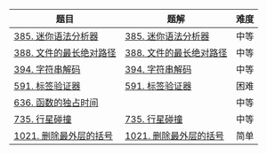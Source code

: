 | 题目                                                         | 题解                                                         | 难度 |
| ------------------------------------------------------------ | ------------------------------------------------------------ | ---- |
| [385. 迷你语法分析器](https://leetcode-cn.com/problems/mini-parser/) | [385. 迷你语法分析器](https://github.com/ZonzeeLi/LeetCode/blob/master/index/381-390/385.%20%E8%BF%B7%E4%BD%A0%E8%AF%AD%E6%B3%95%E5%88%86%E6%9E%90%E5%99%A8.md) | 中等 |
| [388. 文件的最长绝对路径](https://leetcode-cn.com/problems/longest-absolute-file-path/) | [388. 文件的最长绝对路径](https://github.com/ZonzeeLi/LeetCode/blob/master/index/381-390/388.%20%E6%96%87%E4%BB%B6%E7%9A%84%E6%9C%80%E9%95%BF%E7%BB%9D%E5%AF%B9%E8%B7%AF%E5%BE%84.md) | 中等 |
| [394. 字符串解码](https://leetcode.cn/problems/decode-string/) | [394. 字符串解码](https://github.com/ZonzeeLi/LeetCode/blob/master/index/391-400/394.%20%E5%AD%97%E7%AC%A6%E4%B8%B2%E8%A7%A3%E7%A0%81.md) | 中等 |
| [591. 标签验证器](https://leetcode-cn.com/problems/tag-validator/) | [591. 标签验证器](https://github.com/ZonzeeLi/LeetCode/blob/master/index/591-600/591.%20%E6%A0%87%E7%AD%BE%E9%AA%8C%E8%AF%81%E5%99%A8.md) | 困难 |
| [636. 函数的独占时间](https://leetcode.cn/problems/exclusive-time-of-functions/) |                                                              | 中等 |
| [735. 行星碰撞](https://leetcode.cn/problems/asteroid-collision/) | [735. 行星碰撞](https://github.com/ZonzeeLi/LeetCode/blob/master/index/731-740/735.%20行星碰撞.md) | 中等 |
| [1021. 删除最外层的括号](https://leetcode.cn/problems/remove-outermost-parentheses/) | [1021. 删除最外层的括号](https://github.com/ZonzeeLi/LeetCode/blob/master/index/1021-1030/1021.%20%E5%88%A0%E9%99%A4%E6%9C%80%E5%A4%96%E5%B1%82%E7%9A%84%E6%8B%AC%E5%8F%B7.md) | 简单 |

